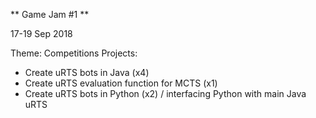 ** Game Jam #1 **

17-19 Sep 2018

Theme: Competitions
Projects:
- Create uRTS bots in Java (x4)
- Create uRTS evaluation function for MCTS (x1)
- Create uRTS bots in Python (x2) / interfacing Python with main Java uRTS
